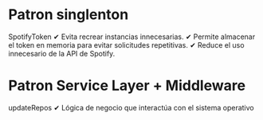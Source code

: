 # Patron singlenton 
SpotifyToken 
✔ Evita recrear instancias innecesarias.
✔ Permite almacenar el token en memoria para evitar solicitudes repetitivas.
✔ Reduce el uso innecesario de la API de Spotify.

# Patron Service Layer + Middleware
updateRepos 
✔ Lógica de negocio que interactúa con el sistema operativo
